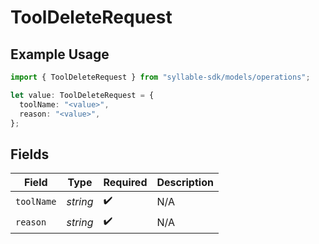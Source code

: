 # ToolDeleteRequest

## Example Usage

```typescript
import { ToolDeleteRequest } from "syllable-sdk/models/operations";

let value: ToolDeleteRequest = {
  toolName: "<value>",
  reason: "<value>",
};
```

## Fields

| Field              | Type               | Required           | Description        |
| ------------------ | ------------------ | ------------------ | ------------------ |
| `toolName`         | *string*           | :heavy_check_mark: | N/A                |
| `reason`           | *string*           | :heavy_check_mark: | N/A                |